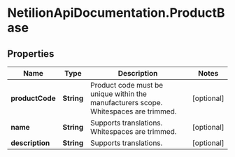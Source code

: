 # NetilionApiDocumentation.ProductBase

## Properties
Name | Type | Description | Notes
------------ | ------------- | ------------- | -------------
**productCode** | **String** | Product code must be unique within the manufacturers scope. Whitespaces are trimmed. | [optional] 
**name** | **String** | Supports translations. Whitespaces are trimmed. | [optional] 
**description** | **String** | Supports translations. | [optional] 
